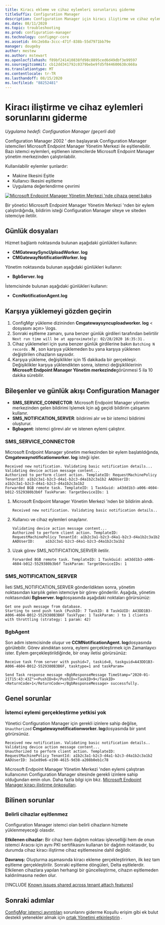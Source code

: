 ```yaml
---
title: Kiracı ekleme ve cihaz eylemleri sorunlarını giderme
titleSuffix: Configuration Manager
description: Configuration Manager için kiracı iliştirme ve cihaz eylemleri sorunlarını giderme
ms.date: 08/11/2020
ms.topic: troubleshooting
ms.prod: configuration-manager
ms.technology: configmgr-core
ms.assetid: 44c2eb8a-3ccc-471f-838b-55d7971bb79e
manager: dougeby
author: mestew
ms.author: mstewart
ms.openlocfilehash: f89bf241410838fd98c8895ced6d49dbf3e99597
ms.sourcegitcommit: cb12dd341792c0379bebe9fd5f844600638c668a
ms.translationtype: MT
ms.contentlocale: tr-TR
ms.lasthandoff: 08/15/2020
ms.locfileid: "88252481"
---
```

# <a name="troubleshooting-tenant-attach-and-device-actions"></a>Kiracı iliştirme ve cihaz eylemleri sorunlarını giderme

*Uygulama hedefi: Configuration Manager (geçerli dal)*

Configuration Manager 2002 ' den başlayarak Configuration Manager istemcileri Microsoft Endpoint Manager Yönetim Merkezi ile eşitlenebilir. Bazı istemci eylemleri, eşitlenen istemcilerde Microsoft Endpoint Manager yönetim merkezinden çalıştırılabilir.

Kullanılabilir eylemler şunlardır:
- Makine Ilkesini Eşitle
- Kullanıcı Ilkesini eşitleme
- Uygulama değerlendirme çevrimi


[![Microsoft Endpoint Manager Yönetim Merkezi 'nde cihaza genel bakış](./media/3555758-device-overview-actions.png)](./media/3555758-device-overview-actions.png#lightbox)
  
Bir yönetici Microsoft Endpoint Manager Yönetim Merkezi 'nden bir eylem çalıştırdığında, bildirim isteği Configuration Manager siteye ve siteden istemciye iletilir.

## <a name="log-files"></a>Günlük dosyaları

Hizmet bağlantı noktasında bulunan aşağıdaki günlükleri kullanın:

- **CMGatewaySyncUploadWorker. log**
- **CMGatewayNotificationWorker. log**

Yönetim noktasında bulunan aşağıdaki günlükleri kullanın:

- **BgbServer. log**

İstemcisinde bulunan aşağıdaki günlükleri kullanın:

- **CcmNotificationAgent.log**

## <a name="review-your-upload"></a><a name="bkmk_review"></a> Karşıya yüklemeyi gözden geçirin

1. ConfigMgr yükleme dizininden **Cmgatewaysyncuploadworker. log** &lt; dosyasını açın> \logs.
1. Sonraki eşitleme zamanı, şuna benzer günlük girdileri tarafından belirtilir `Next run time will be at approximately: 02/28/2020 16:35:31` .
1. Cihaz yüklemeleri için şuna benzer günlük girdilerine bakın `Batching N records` . **N** , son karşıya yüklemeden bu yana karşıya yüklenen değiştirilen cihazların sayısıdır.
1. Karşıya yükleme, değişiklikler için 15 dakikada bir gerçekleşir. Değişiklikler karşıya yüklendikten sonra, istemci değişikliklerinin **Microsoft Endpoint Manager Yönetim merkezinde**görünmesi 5 ila 10 dakika sürebilir.


## <a name="configuration-manager-components-and-log-flow"></a>Bileşenler ve günlük akışı Configuration Manager

- **SMS_SERVICE_CONNECTOR**: Microsoft Endpoint Manager yönetim merkezinden gelen bildirimi Işlemek Için ağ geçidi bildirim çalışanını kullanır.
- **SMS_NOTIFICATION_SERVER**: bildirimi alır ve bir istemci bildirimi oluşturur.
- **Bgbagent**: istemci görevi alır ve istenen eylemi çalıştırır.

### <a name="sms_service_connector"></a>SMS_SERVICE_CONNECTOR

Microsoft Endpoint Manager yönetim merkezinden bir eylem başlatıldığında, **Cmgatewaynotificationworker. log** isteği işler.  

```text
Received new notification. Validating basic notification details...
Validating device action message content...
Authorized to perform client action. TemplateID: RequestMachinePolicy TenantId: a1b2c3a1-b2c3-d4a1-b2c3-d4a1b2c3a1b2 AADUserID:     a1b2c3a1-b2c3-d4a1-b2c3-d4a1b2c3a1b2
Forwarded BGB remote task. TemplateID: 1 TaskGuid: a43dd1b3-a006-4604-b012-5529380b3b6f TaskParam: TargetDeviceIDs: 1  
```
 
1. Microsoft Endpoint Manager Yönetim Merkezi 'nden bir bildirim alındı.

   ```text
   Received new notification. Validating basic notification details..
   ```

1. Kullanıcı ve cihaz eylemleri onaylanır.

   ```text
   Validating device action message content... 
   Authorized to perform client action. TemplateID: RequestMachinePolicy TenantId: a1b2c3a1-b2c3-d4a1-b2c3-d4a1b2c3a1b2 AADUserID:     a1b2c3a1-b2c3-d4a1-b2c3-d4a1b2c3a1b2
   ```

1. Uzak görev SMS_NOTIFICATION_SERVER iletilir.

    ```text
   Forwarded BGB remote task. TemplateID: 1 TaskGuid: a43dd1b3-a006-4604-b012-5529380b3b6f TaskParam: TargetDeviceIDs: 1  
    ```


### <a name="sms_notification_server"></a>SMS_NOTIFICATION_SERVER

İleti SMS_NOTIFICATION_SERVER gönderildikten sonra, yönetim noktasından karşılık gelen istemciye bir görev gönderilir. Aşağıda, yönetim noktasındaki **Bgbserver. log**dosyasında aşağıdaki noktaları görürsünüz:

```text
Get one push message from database.
Starting to send push task (PushID: 7 TaskID: 8 TaskGUID: A43DD1B3-A006-4604-B012-5529380B3B6F TaskType: 1 TaskParam: ) to 1 clients  with throttling (strategy: 1 param: 42)
```

### <a name="bgbagent"></a>BgbAgent

Son adım istemcisinde oluşur ve **CCMNotificationAgent. log**dosyasında görülebilir. Görev alındıktan sonra, eylemi gerçekleştirmek için Zamanlayıcı ister. Eylem gerçekleştirildiğinde, bir onay iletisi görürsünüz:

```text
Receive task from server with pushid=7, taskid=8, taskguid=A43DD1B3-A006-4604-B012-5529380B3B6F, tasktype=1 and taskParam=

Send Task response message <BgbResponseMessage TimeStamp="2020-01-21T15:43:43Z"><PushID>8</PushID><TaskID>9</TaskID><ReturnCode>1</ReturnCode></BgbResponseMessage> successfully.
```

## <a name="common-issues"></a>Genel sorunlar

### <a name="unauthorized-to-perform-client-action"></a><a name="bkmk_noauth"></a> İstemci eylemi gerçekleştirme yetkisi yok

Yönetici Configuration Manager için gerekli izinlere sahip değilse, `Unauthorized` **Cmgatewaynotificationworker. log**dosyasında bir yanıt görürsünüz.

```text
Received new notification. Validating basic notification details..
Validating device action message content...
Unauthorized to perform client action. TemplateID: RequestMachinePolicy TenantId: a1b2c3a1-b2c3-d4a1-b2c3-d4a1b2c3a1b2 AADUserID: 3a1e89e6-e190-4615-9d38-a208b0eb1c78
```  

Microsoft Endpoint Manager Yönetim Merkezi 'nden eylemi çalıştıran kullanıcının Configuration Manager sitesinde gerekli izinlere sahip olduğundan emin olun. Daha fazla bilgi için bkz. [Microsoft Endpoint Manager kiracı iliştirme önkoşulları](device-sync-actions.md#prerequisites).



## <a name="known-issues"></a>Bilinen sorunlar

### <a name="specific-devices-dont-synchronize"></a>Belirli cihazlar eşitlenmez

<!--7099564-->
Configuration Manager istemci olan belirli cihazların hizmete yüklenmeyeceği olasıdır.

**Etkilenen cihazlar:** Bir cihaz hem dağıtım noktası işlevselliği hem de onun istemci Aracısı için aynı PKI sertifikasını kullanan bir dağıtım noktasıdır, bu durumda cihaz kiracı iliştirme cihaz eşitlemesine dahil değildir.

**Davranış:** Oluşturma aşamasında kiracı ekleme gerçekleştirirken, ilk kez tam eşitleme gerçekleştirilir. Sonraki eşitleme döngüleri, Delta eşitlelerdir. Etkilenen cihazlara yapılan herhangi bir güncelleştirme, cihazın eşitlemeden kaldırılmasına neden olur.

[!INCLUDE [Known issues shared across tenant attach features](includes/known-issues-shared.md)]

## <a name="next-steps"></a>Sonraki adımlar

[ConfigMgr istemci ayrıntıları](troubleshoot-client-details.md) 
 sorunlarını giderme Koşullu erişim gibi ek bulut destekli yetenekler almak için [ortak Yönetimi etkinleştirin](../comanage/overview.md) .
